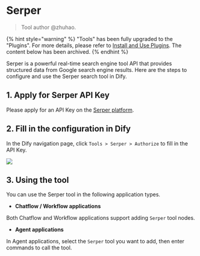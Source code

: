# Serper

> Tool author @zhuhao.

{% hint style="warning" %}
"Tools" has been fully upgraded to the "Plugins". For more details, please refer to [Install and Use Plugins](https://docs.dify.ai/plugins/quick-start/install-plugins). The content below has been archived.
{% endhint %}

Serper is a powerful real-time search engine tool API that provides structured data from Google search engine results. Here are the steps to configure and use the Serper search tool in Dify.

## 1. Apply for Serper API Key

Please apply for an API Key on the [Serper platform](https://serper.dev/signup).

## 2. Fill in the configuration in Dify

In the Dify navigation page, click `Tools > Serper > Authorize` to fill in the API Key.

![](../../../.gitbook/assets/tool-serper.png)

## 3. Using the tool

You can use the Serper tool in the following application types.

* **Chatflow / Workflow applications**

Both Chatflow and Workflow applications support adding `Serper` tool nodes.

* **Agent applications**

In Agent applications, select the `Serper` tool you want to add, then enter commands to call the tool.
